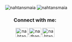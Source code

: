 <p align="center">
  &nbsp;
  <img align="center" src="https://github-readme-stats.vercel.app/api?username=nahtansmaia&show_icons=true&theme=dracula&locale=en" alt="nahtansmaia" />
  <img align="center" src="https://github-readme-stats.vercel.app/api/top-langs?username=nahtansmaia&show_icons=true&locale=en&layout=compact&theme=dracula" alt="nahtansmaia" />
</p>
<h3 align="center" color="blue">Connect with me:</h3>
<p align="center">
  <a 
     href="https://twitter.com/nahtanmaia" 
     target="#">
    <img align="center" 
         src="https://cdn.jsdelivr.net/npm/simple-icons@3.0.1/icons/twitter.svg" alt="nahtanmaia" height="30" width="40" />
  </a>
  <a 
     href="https://linkedin.com/in/nathanmaia" 
     target="#">
    <img align="center" 
         src="https://cdn.jsdelivr.net/npm/simple-icons@3.0.1/icons/linkedin.svg" alt="nathanmaia" height="30" width="40" />
  </a>
  <a 
     href="https://instagram.com/nahtanmaia" 
     target="#">
    <img align="center" 
         src="https://cdn.jsdelivr.net/npm/simple-icons@3.0.1/icons/instagram.svg" alt="nahtanmaia" height="30" width="40" />
  </a>
</p>
